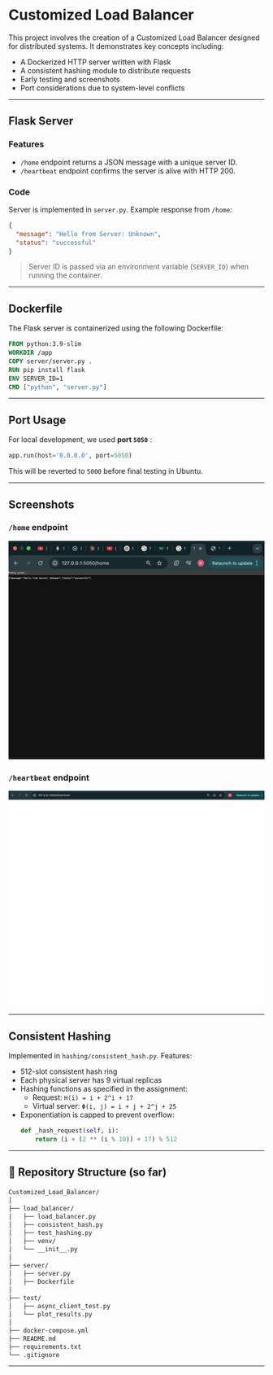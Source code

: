 
# Customized Load Balancer 

This project involves the creation of a Customized Load Balancer designed for distributed systems. It demonstrates key concepts including:
- A Dockerized HTTP server written with Flask
- A consistent hashing module to distribute requests
- Early testing and screenshots
- Port considerations due to system-level conflicts 

---

##  Flask Server

### Features
- `/home` endpoint returns a JSON message with a unique server ID.
- `/heartbeat` endpoint confirms the server is alive with HTTP 200.

### Code
Server is implemented in `server.py`. Example response from `/home`:

```json
{
  "message": "Hello from Server: Unknown",
  "status": "successful"
}
```

> Server ID is passed via an environment variable (`SERVER_ID`) when running the container.

---

## Dockerfile

The Flask server is containerized using the following Dockerfile:

```dockerfile
FROM python:3.9-slim
WORKDIR /app
COPY server/server.py .
RUN pip install flask
ENV SERVER_ID=1
CMD ["python", "server.py"]
```

---

## Port Usage

For local development, we used **port `5050`** :
```python
app.run(host='0.0.0.0', port=5050)
```

This will be reverted to `5000` before final testing in Ubuntu.

---

## Screenshots

### `/home` endpoint
![Home Endpoint](Screenshots/home.png)

### `/heartbeat` endpoint
![Heartbeat Endpoint](Screenshots/heartbeat.png)

---

##  Consistent Hashing

Implemented in `hashing/consistent_hash.py`. Features:
- 512-slot consistent hash ring
- Each physical server has 9 virtual replicas
- Hashing functions as specified in the assignment:
  - Request: `H(i) = i + 2^i + 17`
  - Virtual server: `Φ(i, j) = i + j + 2^j + 25`
- Exponentiation is capped to prevent overflow:
  ```python
  def _hash_request(self, i):
      return (i + (2 ** (i % 10)) + 17) % 512
  ```

---

## 📂 Repository Structure (so far)
```
Customized_Load_Balancer/
│
├── load_balancer/
│   ├── load_balancer.py        
│   ├── consistent_hash.py      
│   ├── test_hashing.py         
│   ├── venv/                   
│   └── __init__.py             
│
├── server/
│   ├── server.py               
│   ├── Dockerfile              
│
├── test/
│   ├── async_client_test.py    
│   └── plot_results.py         
│
├── docker-compose.yml          
├── README.md                   
├── requirements.txt            
└── .gitignore                  

```

---
